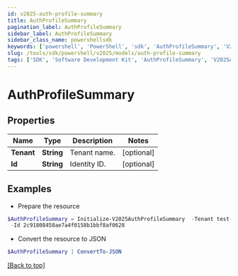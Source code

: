 ```yaml
---
id: v2025-auth-profile-summary
title: AuthProfileSummary
pagination_label: AuthProfileSummary
sidebar_label: AuthProfileSummary
sidebar_class_name: powershellsdk
keywords: ['powershell', 'PowerShell', 'sdk', 'AuthProfileSummary', 'V2025AuthProfileSummary'] 
slug: /tools/sdk/powershell/v2025/models/auth-profile-summary
tags: ['SDK', 'Software Development Kit', 'AuthProfileSummary', 'V2025AuthProfileSummary']
---
```



# AuthProfileSummary

## Properties

Name | Type | Description | Notes
------------ | ------------- | ------------- | -------------
**Tenant** | **String** | Tenant name. | [optional] 
**Id** | **String** | Identity ID. | [optional] 

## Examples

- Prepare the resource
```powershell
$AuthProfileSummary = Initialize-V2025AuthProfileSummary  -Tenant test-tenant `
 -Id 2c91808458ae7a4f0158b1bbf8af0628
```

- Convert the resource to JSON
```powershell
$AuthProfileSummary | ConvertTo-JSON
```


[[Back to top]](#) 

